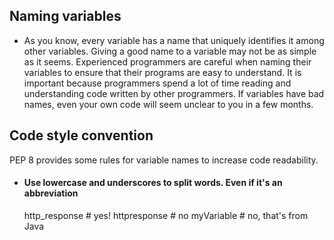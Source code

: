 ## Naming variables
 - As you know, every variable has a name that uniquely identifies it among other variables. Giving a good name to 
 a variable may not be as simple as it seems. Experienced programmers are careful when naming their variables to ensure that their programs are easy to
 understand. It is important because programmers spend a lot of time reading and understanding code written by other programmers. If variables have bad names, even your own code 
 will seem unclear to you in a few months.
 ## Code style convention
  PEP 8 provides some rules for variable names to increase code readability.
 - #### Use lowercase and underscores to split words. Even if it's an abbreviation
     
     http_response  # yes!
     httpresponse   # no
     myVariable     # no, that's from Java
